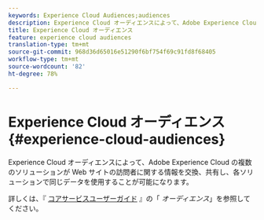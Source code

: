 ```yaml
---
keywords: Experience Cloud Audiences;audiences
description: Experience Cloud オーディエンスによって、Adobe Experience Cloud の複数のソリューションが Web サイトの訪問者に関する情報を交換、共有し、各ソリューションで同じデータを使用することが可能になります。
title: Experience Cloud オーディエンス
feature: experience cloud audiences
translation-type: tm+mt
source-git-commit: 968d36d65016e51290f6bf754f69c91fd8f68405
workflow-type: tm+mt
source-wordcount: '82'
ht-degree: 78%

---
```



# Experience Cloud オーディエンス{#experience-cloud-audiences}

Experience Cloud オーディエンスによって、Adobe Experience Cloud の複数のソリューションが Web サイトの訪問者に関する情報を交換、共有し、各ソリューションで同じデータを使用することが可能になります。

詳しくは、『 [コアサービスユーザーガイド](https://experienceleague.adobe.com/docs/core-services/interface/audiences/audience-library.html) 』の「 *オーディエンス*」を参照してください。
